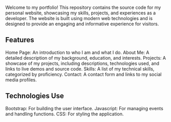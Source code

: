 Welcome to my portfolio! This repository contains the source code for my personal website, 
showcasing my skills, projects, and experiences as a developer. 
The website is built using modern web technologies and is designed to provide an engaging and informative experience for visitors.

Features
------------------------
Home Page: An introduction to who I am and what I do.
About Me: A detailed description of my background, education, and interests.
Projects: A showcase of my projects, including descriptions, technologies used, and links to live demos and source code.
Skills: A list of my technical skills, categorized by proficiency.
Contact: A contact form and links to my social media profiles.

Technologies Use
--------------------------
Bootstrap: For building the user interface.
Javascript: For managing events and handling functions.
CSS: For styling the application.
